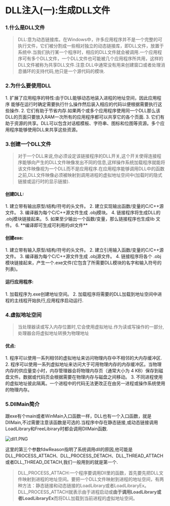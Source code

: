 <h1>DLL注入(一):生成DLL文件</h1>

<h3>1.什么是DLL文件</h3>

<blockquote>DLL:意为动态链接库。在Windows中，许多应用程序并不是一个完整的可执行文件，它们被分割成一些相对独立的动态链接库，即DLL文件，放置于系统中.当我们执行某一个程序时，相应的DLL文件就会被调用.一个应用程序可有多个DLL文件，一个DLL文件也可能被几个应用程序所共用，这样的DLL文件被称为共享DLL文件.注意:DLL中通常没有用来创建窗口或者处理消息循环的支持代码,他只是一个源代码的模块.</blockquote>


<h3>2.为什么要使用DLL</h3>
1. 扩展了应用程序的特性:由于DLL能够动态地装入进程的地址空间，因此应用程序 能够在运行时确定需要执行什么操作然后装入相应的代码以便根据需要执行这些操作.
2. 它们有助于节省内存.如果两个或多个应用程序使用同一个DLL那么该DLL的页面只要放入RAM一次所有的应用程序都可以共享它的各个页面.
3. 它们有助于资源的共享。DLL可以包含对话框模板、字符串、图标和位图等资源。多个应用程序能够使用DLL来共享这些资源。

<h3>3.创建一个DLL文件</h3>
<blockquote>对于一个DLL来说,你必须设定该链接程序的DLL开关,这个开关使得连接程序能够向产生的DLL文件映像发出不同的信息,这样操作系统加载程序就能将该文件映像视为一个DLL而不是应用程序.在应用程序能够调用DLL中的函数之前,DLL文件映像必须被映射到调用进程的虚拟地址空间中(加载时的隐式链接或运行时的显示链接).</blockquote>

<h4>创建DLL:</h4>
1. 建立带有输出原型/结构/符号的头文件。
2. 建立实现输出函数/变量的C/C++源文件。 
3. 编译器为每个C/C++源文件生成 .obj模块。
4. 链接程序将生成DLL的 .obj模块链接起来。
5. 如果至少输出一个函数/变量，那么链接程序也生成lib 文件。
6. **编译即可生成可利用的dll文件**

<h4>创建exe:</h4>
1. 建立带有输入原型/结构/符号的头文件。
2. 建立引用输入函数/变量的C/C++源文件。
3. 编译器为每个C/C++源文件生成 .obj源文件。
4. 链接程序将各个 .obj模块链接起来，产生一个.exe文件(它包含了所需要DLL模块的名字和输入符号的列表)。

<h4>运行应用程序:</h4> 
1. 加载程序为.exe创建地址空间。
2. 加载程序将需要的DLL加载到地址空间中进程的主线程开始执行,应用程序启动运行.

<h3>4.虚拟地址空间</h3>
<blockquote>当处理器读或写入内存位置时,它会使用虚拟地址.作为读或写操作的一部分,处理器会将虚拟地址转换为物理地址</blockquote>

<h4>优点:</h4>
1. 程序可以使用一系列相邻的虚拟地址来访问物理内存中不相邻的大内存缓冲区.
2. 程序可以使用一系列虚拟地址来访问大于可用物理内存的内存缓冲区。当物理内存的供应量变小时，内存管理器会将物理内存页（通常大小为 4 KB）保存到磁盘文件。数据或代码页会根据需要在物理内存与磁盘之间移动。
3. 不同进程使用的虚拟地址彼此隔离。一个进程中的代码无法更改正在由另一进程或操作系统使用的物理内存。




<h3>5.DllMain简介</h3>
跟exe有个main或者WinMain入口函数一样，DLL也有一个入口函数，就是DllMain,不过需要注意该函数是可选的.当程序中存在静态链接,或动态链接调用LoadLibrary和FreeLibirary时都会调用DllMain函数.

![dll1.PNG](https://i.loli.net/2018/10/02/5bb36300e2afd.png)

这里的第三个参数fdwReason指明了系统调用dll的原因,他可能是DLL_PROCESS_ATTACH、DLL_PROCESS_DETACH、DLL_THREAD_ATTACH或者DLL_THREAD_DETACH,我们一般用到的就是第一个.
>DLL_PROCESS_ATTACH:一个程序要调用Dll里的函数，首先要先把DLL文件映射到进程的地址空间。要把一个DLL文件映射到进程的地址空间，有两种方法：静态链接和动态链接的LoadLibrary或者LoadLibraryEx。DLL_PROCESS_ATTACH就表示由于进程启动或**由于调用LoadLibrary或者LoadLibraryEx**而将DLL加载到当前进程的虚拟地址空间。

